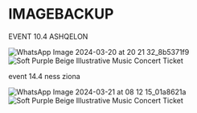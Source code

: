 # IMAGEBACKUP

EVENT 10.4 ASHQELON

![WhatsApp Image 2024-03-20 at 20 21 32_8b5371f9](https://github.com/LEADBAIT/IMAGEBACKUP/assets/165073023/6da6410b-e907-4639-a58d-8bef3e4f28d4)
![Soft Purple Beige Illustrative Music Concert Ticket ](https://github.com/LEADBAIT/IMAGEBACKUP/assets/165073023/f89173a9-3207-4da8-bc0f-6c88a8868d28)



event 14.4 ness ziona

![WhatsApp Image 2024-03-21 at 08 12 15_01a8621a](https://github.com/LEADBAIT/IMAGEBACKUP/assets/165073023/36396bcf-4c55-4d1b-ac34-be951b29e2ef)
![Soft Purple Beige Illustrative Music Concert Ticket ](https://github.com/LEADBAIT/IMAGEBACKUP/assets/165073023/5a5e8d8e-38d0-47bd-9295-c026694d22c7)

